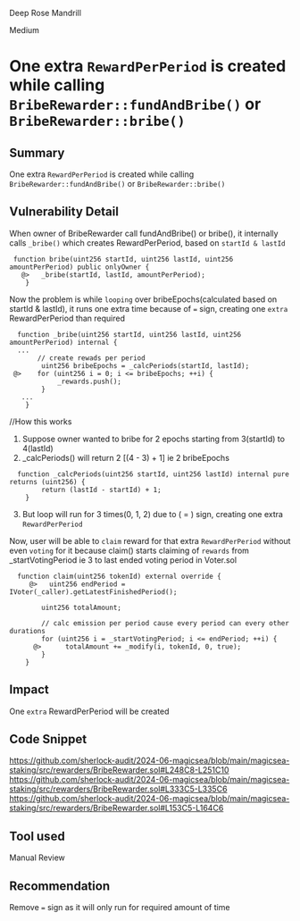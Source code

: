 Deep Rose Mandrill

Medium

# One extra `RewardPerPeriod` is created while calling `BribeRewarder::fundAndBribe()` or `BribeRewarder::bribe()`

## Summary
One extra `RewardPerPeriod` is created while calling `BribeRewarder::fundAndBribe()` or `BribeRewarder::bribe()`

## Vulnerability Detail
When owner of BribeRewarder call fundAndBribe() or bribe(), it internally calls `_bribe()` which creates RewardPerPeriod, based on `startId & lastId`
```solidity
 function bribe(uint256 startId, uint256 lastId, uint256 amountPerPeriod) public onlyOwner {
   @>   _bribe(startId, lastId, amountPerPeriod);
    }
```
Now the problem is while `looping` over bribeEpochs(calculated based on startId & lastId), it runs one extra time because of `=` sign, creating one `extra` RewardPerPeriod than required
```solidity
  function _bribe(uint256 startId, uint256 lastId, uint256 amountPerPeriod) internal {
  ...
       // create rewads per period
        uint256 bribeEpochs = _calcPeriods(startId, lastId);
 @>    for (uint256 i = 0; i <= bribeEpochs; ++i) {
            _rewards.push();
        }
   ...
    }
```
//How this works
1. Suppose owner wanted to bribe for 2 epochs starting from 3(startId) to 4(lastId)
2. _calcPeriods() will return 2 [(4 - 3) + 1] ie 2 bribeEpochs
```solidity
  function _calcPeriods(uint256 startId, uint256 lastId) internal pure returns (uint256) {
        return (lastId - startId) + 1;
    }
```
3. But loop will run for 3 times(0, 1, 2) due to ( = ) sign, creating one extra `RewardPerPeriod`

Now, user will be able to `claim` reward for that extra `RewardPerPeriod` without even `voting` for it because claim() starts claiming of `rewards` from _startVotingPeriod ie 3 to last ended voting period in Voter.sol
```solidity
  function claim(uint256 tokenId) external override {
     @>   uint256 endPeriod = IVoter(_caller).getLatestFinishedPeriod();

        uint256 totalAmount;

        // calc emission per period cause every period can every other durations
        for (uint256 i = _startVotingPeriod; i <= endPeriod; ++i) {
      @>      totalAmount += _modify(i, tokenId, 0, true);
        }
    }
```

## Impact
One `extra` RewardPerPeriod will be created
## Code Snippet
https://github.com/sherlock-audit/2024-06-magicsea/blob/main/magicsea-staking/src/rewarders/BribeRewarder.sol#L248C8-L251C10
https://github.com/sherlock-audit/2024-06-magicsea/blob/main/magicsea-staking/src/rewarders/BribeRewarder.sol#L333C5-L335C6
https://github.com/sherlock-audit/2024-06-magicsea/blob/main/magicsea-staking/src/rewarders/BribeRewarder.sol#L153C5-L164C6

## Tool used
Manual Review

## Recommendation
Remove `=` sign as it will only run for required amount of time
